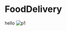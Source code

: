 # FoodDelivery
hello ![p1](https://user-images.githubusercontent.com/119650487/212529548-fb8d3fb5-a629-41f7-bc97-020f397107c9.PNG)
